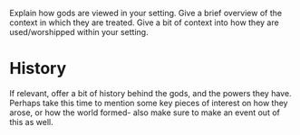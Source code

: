 Explain how gods are viewed in your setting. Give a brief overview of the context in which they are treated. Give a bit of context into how they are used/worshipped within your setting.

# History
If relevant, offer a bit of history behind the gods, and the powers they have. Perhaps take this time to mention some key pieces of interest on how they arose, or how the world formed- also make sure to make an event out of this as well.

